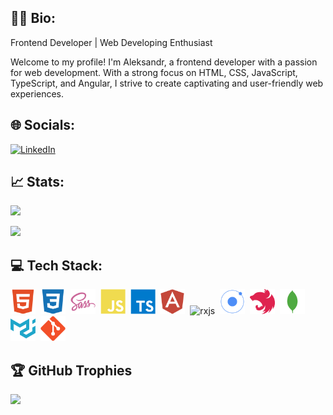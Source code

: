 ## 👨‍💻 Bio:  
Frontend Developer | Web Developing Enthusiast

Welcome to my profile! I'm Aleksandr, a frontend developer with a passion for web development. With a strong focus on HTML, CSS, JavaScript, TypeScript, and Angular, I strive to create captivating and user-friendly web experiences. 

## 🌐 Socials:
[![LinkedIn](https://img.shields.io/badge/LinkedIn-%230077B5.svg?logo=linkedin&logoColor=white)](https://linkedin.com/in/alexandrsemashko/)

## 📈 Stats:
![](https://komarev.com/ghpvc/?username=Webs95)

<!-- [![Anurag's GitHub stats](https://github-readme-stats.vercel.app/api?username=webs95&hide=stars&count_private=true&show_icons=true&theme=transparent)](https://github.com/anuraghazra/github-readme-stats) -->
  
<!-- [![Top Langs](https://github-readme-stats.vercel.app/api/top-langs/?username=Webs95&layout=compact&theme=transparent)](https://github.com/anuraghazra/github-readme-stats) -->

![](https://github-readme-streak-stats.herokuapp.com/?user=Webs95&hide_border=false)
  

## 💻 Tech Stack:
<div>
  <img src="https://github.com/devicons/devicon/blob/master/icons/html5/html5-plain.svg" title="HTML" alt="HTML" width="40" height="40"/>&nbsp;
  <img src="https://github.com/devicons/devicon/blob/master/icons/css3/css3-plain.svg" title="css3" alt="css3" width="40" height="40"/>&nbsp;
  <img src="https://github.com/devicons/devicon/blob/master/icons/sass/sass-original.svg" title="sass" alt="sass" width="40" height="40"/>&nbsp;
  <img src="https://github.com/devicons/devicon/blob/master/icons/javascript/javascript-plain.svg" title="javascript" alt="javascript" width="40" height="40"/>&nbsp;
  <img src="https://github.com/devicons/devicon/blob/master/icons/typescript/typescript-plain.svg" title="javascript" alt="javascript" width="40" height="40"/>&nbsp;
  <img src="https://github.com/devicons/devicon/blob/master/icons/angularjs/angularjs-plain.svg" title="angular" alt="angular" width="40" height="40"/>&nbsp;
  <img src="https://cn.rx.js.org/manual/asset/Rx_Logo_S.png" title="rxjs" alt="rxjs" width="40" height="40"/>&nbsp;
  <img src="https://github.com/devicons/devicon/blob/master/icons/ionic/ionic-original.svg" title="ionic" alt="ionic" width="40" height="40"/>&nbsp;
  <img src="https://github.com/devicons/devicon/blob/master/icons/nestjs/nestjs-plain.svg" title="nestjs" alt="nestjs" width="40" height="40"/>&nbsp;
  <img src="https://github.com/devicons/devicon/blob/master/icons/mongodb/mongodb-plain.svg" title="mongodb" alt="mongodb" width="40" height="40"/>&nbsp;
  <img src="https://github.com/devicons/devicon/blob/master/icons/materialui/materialui-plain.svg" title="materialui" alt="materialui" width="40" height="40"/>&nbsp;
  <img src="https://github.com/devicons/devicon/blob/master/icons/git/git-plain.svg" title="git" alt="git" width="40" height="40"/>&nbsp;
</div>

## 🏆 GitHub Trophies
![](https://github-profile-trophy.vercel.app/?username=Webs95&theme=radical&no-frame=true&no-bg=true&margin-w=4)
